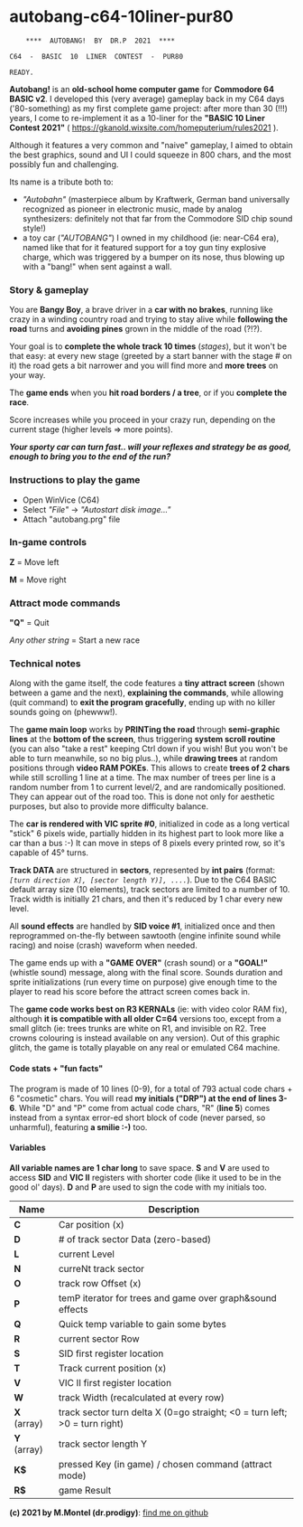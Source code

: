 
# autobang-c64-10liner-pur80

        ****  AUTOBANG!  BY  DR.P  2021  ****    
           
    C64  -  BASIC  10  LINER  CONTEST  -  PUR80  
    
    READY.
    
**Autobang!** is an **old-school home computer game** for **Commodore 64 BASIC v2**. I developed this (very average) gameplay back in my C64 days ('80-something) as my first complete game project: after more than 30 (!!!) years, I come to re-implement it as a 10-liner for the **"BASIC 10 Liner Contest 2021"** ( https://gkanold.wixsite.com/homeputerium/rules2021 ).

Although it features a very common and "naive" gameplay, I aimed to obtain the best graphics, sound and UI I could squeeze in 800 chars, and the most possibly fun and challenging.

Its name is a tribute both to:
 - *"Autobahn"* (masterpiece album by Kraftwerk, German band universally recognized as pioneer in electronic music, made by analog synthesizers: definitely not that far from the Commodore SID chip sound style!)
 - a toy car (*"AUTOBANG"*) I owned in my childhood (ie: near-C64 era), named like that for it featured support for a toy gun tiny explosive charge, which was triggered by a bumper on its nose, thus blowing up with a "bang!" when sent against a wall.

### Story & gameplay
You are **Bangy Boy**, a brave driver in a **car with no brakes**, running like crazy in a winding country road and trying to stay alive while **following the road** turns and **avoiding pines** grown in the middle of the road (?!?).

Your goal is to **complete the whole track 10 times** (*stages*), but it won't be that easy: at every new stage (greeted by a start banner with the stage # on it) the road gets a bit narrower and you will find more and **more trees** on your way.

The **game ends** when you **hit road borders / a tree**, or if you **complete the race**.

Score increases while you proceed in your crazy run, depending on the current stage (higher levels => more points).

***Your sporty car can turn fast.. will your reflexes and strategy be as good, enough to bring you to the end of the run?***

### Instructions to play the game
- Open WinVice (C64)
- Select *"File"* -> *"Autostart disk image..."*
- Attach "autobang.prg" file

### In-game controls
**Z** = Move left

**M** = Move right

### Attract mode commands
**"Q"** = Quit

*Any other string* = Start a new race

###  Technical notes
Along with the game itself, the code features a **tiny attract screen** (shown between a game and the next), **explaining the commands**, while allowing (quit command) to **exit the program gracefully**, ending up with no killer sounds going on (phewww!).

The **game main loop** works by **PRINTing the road** through **semi-graphic lines** at the **bottom of the screen**, thus triggering **system scroll routine** (you can also "take a rest" keeping Ctrl down if you wish! But you won't be able to turn meanwhile, so no big plus..), while **drawing trees** at random positions through **video RAM POKEs**.
This allows to create **trees of 2 chars** while still scrolling 1 line at a time. 
The max number of trees per line is a random number from 1 to current level/2, and are randomically positioned.
They can appear out of the road too. This is done not only for aesthetic purposes, but also to provide more difficulty balance. 

The **car is rendered with VIC sprite #0**, initialized in code as a long vertical "stick" 6 pixels wide, partially hidden in its highest part to look more like a car than a bus :-)
It can move in steps of 8 pixels every printed row, so it's capable of 45° turns. 

**Track DATA** are structured in **sectors**, represented by **int pairs** (format: *`[turn direction X], [sector length Y)], ....`*). Due to the C64 BASIC default array size (10 elements), track sectors are limited to a number of 10.
Track width is initially 21 chars, and then it's reduced by 1 char every new level. 

All **sound effects** are handled by **SID voice #1**, initialized once and then reprogrammed on-the-fly between sawtooth (engine infinite sound while racing) and noise (crash) waveform when needed.

The game ends up with a **"GAME OVER"** (crash sound) or a **"GOAL!"** (whistle sound) message, along with the final score.
Sounds duration and sprite initializations (run every time on purpose) give enough time to the player to read his score before the attract screen comes back in.

The **game code works best on R3 KERNALs** (ie: with video color RAM fix), although **it is compatible with all older C=64** versions too, except from a small glitch (ie: trees trunks are white on R1, and invisible on R2. Tree crowns colouring is instead available on any version). Out of this graphic glitch, the game is totally playable on any real or emulated C64 machine.

#### Code stats + "fun facts"
The program is made of 10 lines (0-9), for a total of 793 actual code chars + 6 "cosmetic" chars.
You will read **my initials ("DRP") at the end of lines 3-6**. While "D" and "P" come from actual code chars, "R" (**line 5**) comes instead from a syntax error-ed short block of code (never parsed, so unharmful), featuring **a smilie :-)** too.

#### Variables

**All variable names are 1 char long** to save space. **S** and **V** are used to access **SID** and **VIC II** registers with shorter code (like it used to be in the good ol' days). **D** and **P** are used to sign the code with my initials too.

|**Name**|Description|
|--|--|
|**C**|Car position (x)|
|**D**|# of track sector Data (zero-based)|
|**L**|current Level|
|**N**|curreNt track sector|
|**O**|track row Offset (x)|
|**P**|temP iterator for trees and game over graph&sound effects|
|**Q**|Quick temp variable to gain some bytes|
|**R**|current sector Row|
|**S**|SID first register location|
|**T**|Track current position (x)|
|**V**|VIC II first register location|
|**W**|track Width (recalculated at every row)|
|**X** (array)|track sector turn delta X (0=go straight; <0 = turn left; >0 = turn right)|
|**Y** (array)|track sector length Y|
|**K\$**|pressed Key (in game) / chosen command (attract mode)|
|**R\$**|game Result|

**(c) 2021 by M.Montel (dr.prodigy)**: [find me on github](https://github.com/dr-prodigy/)